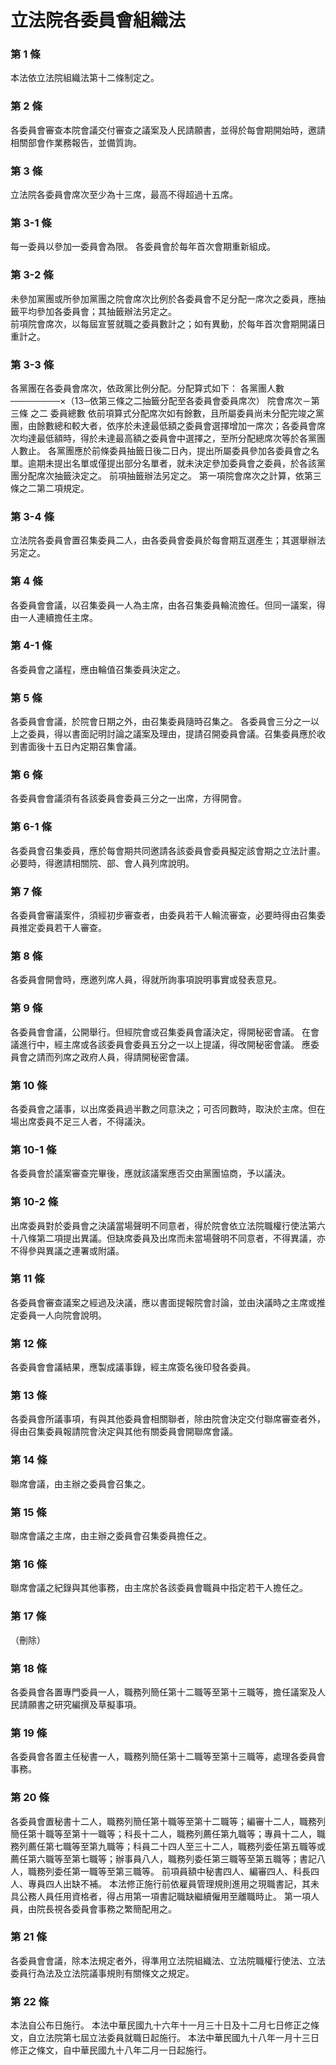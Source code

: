 # 立法院各委員會組織法

### 第 1 條

本法依立法院組織法第十二條制定之。

### 第 2 條

各委員會審查本院會議交付審查之議案及人民請願書，並得於每會期開始時，邀請相關部會作業務報告，並備質詢。

### 第 3 條

立法院各委員會席次至少為十三席，最高不得超過十五席。

### 第 3-1 條

每一委員以參加一委員會為限。
各委員會於每年首次會期重新組成。

### 第 3-2 條

未參加黨團或所參加黨團之院會席次比例於各委員會不足分配一席次之委員，應抽籤平均參加各委員會；其抽籤辦法另定之。                  
前項院會席次，以每屆宣誓就職之委員數計之；如有異動，於每年首次會期開議日重計之。

### 第 3-3 條

各黨團在各委員會席次，依政黨比例分配。分配算式如下：
各黨團人數
────────×（13─依第三條之二抽籤分配至各委員會委員席次）
院會席次－第三條
之二  委員總數
依前項算式分配席次如有餘數，且所屬委員尚未分配完竣之黨團，由餘數總和較大者，依序於未達最低額之委員會選擇增加一席次；各委員會席次均達最低額時，得於未達最高額之委員會中選擇之，至所分配總席次等於各黨團人數止。
各黨團應於前條委員抽籤日後二日內，提出所屬委員參加各委員會之名單。逾期未提出名單或僅提出部分名單者，就未決定參加委員會之委員，於各該黨團分配席次抽籤決定之。
前項抽籤辦法另定之。
第一項院會席次之計算，依第三條之二第二項規定。

### 第 3-4 條

立法院各委員會置召集委員二人，由各委員會委員於每會期互選產生；其選舉辦法另定之。

### 第 4 條

各委員會會議，以召集委員一人為主席，由各召集委員輪流擔任。但同一議案，得由一人連續擔任主席。

### 第 4-1 條

各委員會之議程，應由輪值召集委員決定之。

### 第 5 條

各委員會會議，於院會日期之外，由召集委員隨時召集之。
各委員會三分之一以上之委員，得以書面記明討論之議案及理由，提請召開委員會議。召集委員應於收到書面後十五日內定期召集會議。

### 第 6 條

各委員會會議須有各該委員會委員三分之一出席，方得開會。

### 第 6-1 條

各委員會召集委員，應於每會期共同邀請各該委員會委員擬定該會期之立法計畫。必要時，得邀請相關院、部、會人員列席說明。

### 第 7 條

各委員會審議案件，須經初步審查者，由委員若干人輪流審查，必要時得由召集委員推定委員若干人審查。

### 第 8 條

各委員會開會時，應邀列席人員，得就所詢事項說明事實或發表意見。　

### 第 9 條

各委員會會議，公開舉行。但經院會或召集委員會議決定，得開秘密會議。
在會議進行中，經主席或各該委員會委員五分之一以上提議，得改開秘密會議。
應委員會之請而列席之政府人員，得請開秘密會議。

### 第 10 條

各委員會之議事，以出席委員過半數之同意決之；可否同數時，取決於主席。但在場出席委員不足三人者，不得議決。

### 第 10-1 條

各委員會於議案審查完畢後，應就該議案應否交由黨團協商，予以議決。

### 第 10-2 條

出席委員對於委員會之決議當場聲明不同意者，得於院會依立法院職權行使法第六十八條第二項提出異議。但缺席委員及出席而未當場聲明不同意者，不得異議，亦不得參與異議之連署或附議。

### 第 11 條

各委員會審查議案之經過及決議，應以書面提報院會討論，並由決議時之主席或推定委員一人向院會說明。　　　　　　

### 第 12 條

各委員會會議結果，應製成議事錄，經主席簽名後印發各委員。　　　　

### 第 13 條

各委員會所議事項，有與其他委員會相關聯者，除由院會決定交付聯席審查者外，得由召集委員報請院會決定與其他有關委員會開聯席會議。

### 第 14 條

聯席會議，由主辦之委員會召集之。

### 第 15 條

聯席會議之主席，由主辦之委員會召集委員擔任之。

### 第 16 條

聯席會議之紀錄與其他事務，由主席於各該委員會職員中指定若干人擔任之。

### 第 17 條

（刪除）

### 第 18 條

各委員會各置專門委員一人，職務列簡任第十二職等至第十三職等，擔任議案及人民請願書之研究編撰及草擬事項。

### 第 19 條

各委員會各置主任秘書一人，職務列簡任第十二職等至第十三職等，處理各委員會事務。

### 第 20 條

各委員會置秘書十二人，職務列簡任第十職等至第十二職等；編審十二人，職務列簡任第十職等至第十一職等；科長十二人，職務列薦任第九職等；專員十二人，職務列薦任第七職等至第九職等；科員二十四人至三十二人，職務列委任第五職等或薦任第六職等至第七職等；辦事員八人，職務列委任第三職等至第五職等；書記八人，職務列委任第一職等至第三職等。
前項員額中秘書四人、編審四人、科長四人、專員四人出缺不補。
本法修正施行前依雇員管理規則進用之現職書記，其未具公務人員任用資格者，得占用第一項書記職缺繼續僱用至離職時止。
第一項人員，由院長視各委員會事務之繁簡配用之。

### 第 21 條

各委員會會議，除本法規定者外，得準用立法院組織法、立法院職權行使法、立法委員行為法及立法院議事規則有關條文之規定。

### 第 22 條

本法自公布日施行。
本法中華民國九十六年十一月三十日及十二月七日修正之條文，自立法院第七屆立法委員就職日起施行。
本法中華民國九十八年一月十三日修正之條文，自中華民國九十八年二月一日起施行。
